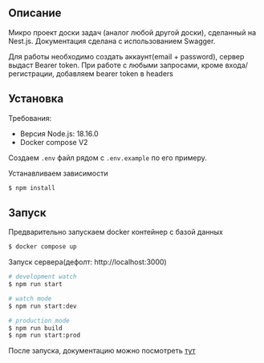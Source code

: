 
## Описание 

Микро проект доски задач (аналог любой другой доски), сделанный на Nest.js.
Документация сделана с использованием Swagger.


Для работы необходимо создать аккаунт(email + password), сервер выдаст Bearer token.
При работе с любыми запросами, кроме входа/регистрации, добавляем bearer token в headers

## Установка 

Требования:
- Версия Node.js: 18.16.0
- Docker compose V2

Создаем `.env` файл рядом с `.env.example` по его примеру.

Устанавливаем зависимости
```bash
$ npm install
```

## Запуск

Предварительно запускаем docker контейнер с базой данных
```bash
$ docker compose up
```

Запуск сервера(дефолт: http://localhost:3000)
```bash
# development watch
$ npm run start

# watch mode
$ npm run start:dev

# production mode
$ npm run build
$ npm run start:prod
```

После запуска, документацию можно посмотреть [тут](http://localhost:3000/api)
